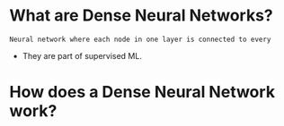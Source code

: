 # What are Dense Neural Networks?
    Neural network where each node in one layer is connected to every
- They are part of supervised ML. 


# How does a Dense Neural Network work?

